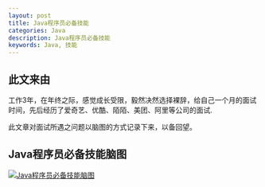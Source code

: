 ```yaml
---
layout: post
title: Java程序员必备技能
categories: Java
description: Java程序员必备技能
keywords: Java, 技能
---
```


## 此文来由

工作3年，在年终之际，感觉成长受限，毅然决然选择裸辞，给自己一个月的面试时间，先后经历了爱奇艺、优酷、陌陌、美团、阿里等公司的面试.

此文章对面试所遇之问题以脑图的方式记录下来，以备回望。

## Java程序员必备技能脑图

[![Java程序员必备技能脑图](http://ogqrbglrc.bkt.clouddn.com/blog/javaskill.png)](http://ogqrbglrc.bkt.clouddn.com/blog/javaskill.png)